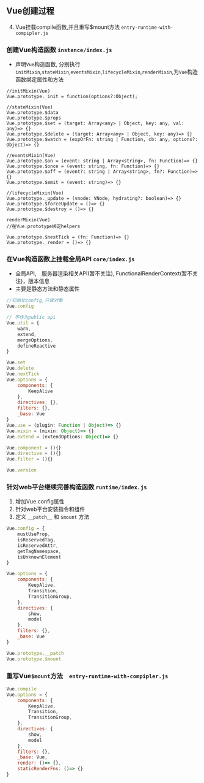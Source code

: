 ## Vue创建过程

4. Vue挂载compile函数,并且重写$mount方法 `entry-runtime-with-compipler.js`

###  创建Vue构造函数 `instance/index.js`
* 声明`Vue`构造函数, 分别执行 `initMixin`,`stateMixin`,`eventsMixin`,`lifecycleMixin`,`renderMixin`,为`Vue`构造函数绑定属性和方法
```
//initMixin(Vue)
Vue.prototype._init = function(options?:Object);

//stateMixin(Vue)
Vue.prototype.$data
Vue.prototype.$props
Vue.prototype.$set = (target: Array<any> | Object, key: any, val: any)=> {}
Vue.prototype.$delete = (target: Array<any> | Object, key: any)=> {}
Vue.prototype.$watch = (expOrFn: string | Function, cb: any, options?: Object)=> {}

//eventsMixin(Vue)
Vue.prototype.$on = (event: string | Array<string>, fn: Function)=> {}
Vue.prototype.$once = (event: string, fn: Function)=> {}
Vue.prototype.$off = (event?: string | Array<string>, fn?: Function)=> {}
Vue.prototype.$emit = (event: string)=> {}

//lifecycleMixin(Vue)
Vue.prototype._update = (vnode: VNode, hydrating?: boolean)=> {}
Vue.prototype.$forceUpdate = ()=> {}
Vue.prototype.$destroy = ()=> {}

renderMixin(Vue)
//在Vue.prototype绑定helpers

Vue.prototype.$nextTick = (fn: Function)=> {}
Vue.prototype._render = ()=> {}
```

### 在Vue构造函数上挂载全局API  `core/index.js`
* 全局API,　服务器渲染相关API(暂不关注), FunctionalRenderContext(暂不关注)，版本信息
* 主要是静态方法和静态属性
``` javascript
//初始化config,只读对象
Vue.config

// 不作为public api
Vue.util = {
    warn,
    extend,
    mergeOptions,
    defineReactive
}

Vue.set
Vue.delete
Vue.nextTick
Vue.options = {
    components: {
        KeepAlive
    },
    directives: {},
    filters: {},
    _base: Vue
}
Vue.use = (plugin: Function | Object)=> {}
Vue.mixin = (mixin: Object)=> {}
Vue.extend = (extendOptions: Object)=> {}

Vue.component = (){}
Vue.directive = (){}
Vue.filter = (){}

Vue.version
```

### 针对web平台继续完善构造函数 `runtime/index.js` 
1. 增加Vue.config属性
2. 针对web平台安装指令和组件
3. 定义 `__patch__` 和 `$mount` 方法
``` javascript
Vue.config = {
    mustUseProp,
    isReservedTag,
    isReservedAttr,
    getTagNamespace,
    isUnknownElement
}

Vue.options = {
    components: {
        KeepAlive,
        Transition,
        TransitionGroup,
    },
    directives: {
        show,
        model
    },
    filters: {},
    _base: Vue
}

Vue.prototype.__patch
Vue.prototype.$mount
```


### 重写Vue`$mount`方法　`entry-runtime-with-compipler.js`
``` javascript
Vue.compile
Vue.options = {
    components: {
        KeepAlive,
        Transition,
        TransitionGroup,
    },
    directives: {
        show,
        model
    },
    filters: {},
    _base: Vue,
    render: ()=> {},
    staticRenderFns: ()=> {}
}
```






